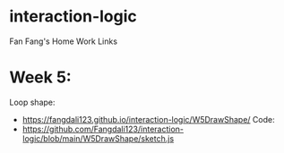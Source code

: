 # interaction-logic
Fan Fang's Home Work Links

# Week 5:
Loop shape:
- https://fangdali123.github.io/interaction-logic/W5DrawShape/
Code: 
- https://github.com/Fangdali123/interaction-logic/blob/main/W5DrawShape/sketch.js
